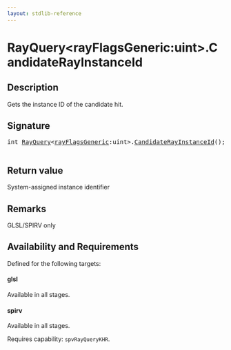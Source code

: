 ```yaml
---
layout: stdlib-reference
---
```


# RayQuery\<rayFlagsGeneric:uint\>\.CandidateRayInstanceId

## Description

Gets the instance ID of the candidate hit.



## Signature 

<pre>
<span class="code_keyword">int</span> <a href="/stdlib-reference/types/rayquery-03/index" class="code_type">RayQuery</a>&lt;<a href="/stdlib-reference/types/rayquery-03/index#decl-rayFlagsGeneric" class="code_var">rayFlagsGeneric</a>:<span class="code_keyword">uint</span>&gt;.<a href="/stdlib-reference/types/rayquery-03/candidaterayinstanceid-09ck">CandidateRayInstanceId</a>();

</pre>

## Return value
System-assigned instance identifier

## Remarks
GLSL/SPIRV only


## Availability and Requirements

Defined for the following targets:

#### glsl
Available in all stages.

#### spirv
Available in all stages.

Requires capability: `spvRayQueryKHR`.



